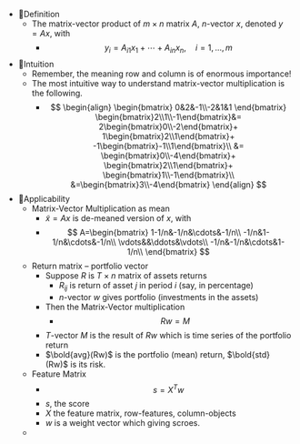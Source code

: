 - 📝Definition
	- The matrix-vector product of $m\times n$ matrix $A$, $n$-vector $x$, denoted $y = Ax$, with
		- $$
		  y_i=A_{i1}x_1+\cdots+A_{in}x_n,\quad i=1,...,m
		  $$
- 🧠Intuition
	- Remember, the meaning row and column is of enormous importance!
	- The most intuitive way to understand matrix-vector multiplication is the following.
		- $$
		  \begin{align}
		  \begin{bmatrix}
		  0&2&-1\\-2&1&1
		  \end{bmatrix} 
		  \begin{bmatrix}2\\1\\-1\end{bmatrix}&=
		  2\begin{bmatrix}0\\-2\end{bmatrix}+
		  1\begin{bmatrix}2\\1\end{bmatrix}+
		  -1\begin{bmatrix}-1\\1\end{bmatrix}\\
		  &=
		  \begin{bmatrix}0\\-4\end{bmatrix}+
		  \begin{bmatrix}2\\1\end{bmatrix}+
		  \begin{bmatrix}1\\-1\end{bmatrix}\\
		  &=\begin{bmatrix}3\\-4\end{bmatrix}
		  \end{align}
		  $$
- 🤳Applicability
	- Matrix-Vector Multiplication as mean
		- $\tilde{x}=Ax$ is de-meaned version of $x$, with
		- $$
		  A=\begin{bmatrix}
		  1-1/n&-1/n&\cdots&-1/n\\
		  -1/n&1-1/n&\cdots&-1/n\\
		  \vdots&&\ddots&\vdots\\
		  -1/n&-1/n&\cdots&1-1/n\\
		  \end{bmatrix}
		  $$
	- Return matrix – portfolio vector
		- Suppose $R$ is $T\times n$ matrix of assets returns
			- $R_{ij}$ is return of asset $j$ in period $i$ (say, in percentage)
			- $n$-vector $w$ gives portfolio (investments in the assets)
		- Then the Matrix-Vector multiplication
			- $$
			  Rw=M
			  $$
		- $T$-vector $M$ is the result of $Rw$ which is time series of the portfolio return
		- $\bold{avg}(Rw)$ is the portfolio (mean) return, $\bold{std}(Rw)$ is its risk.
	- Feature Matrix
		- $$
		  s=X^Tw
		  $$
		- $s$, the score
		- $X$ the feature matrix, row-features, column-objects
		- $w$ is a weight vector which giving scroes.
	-